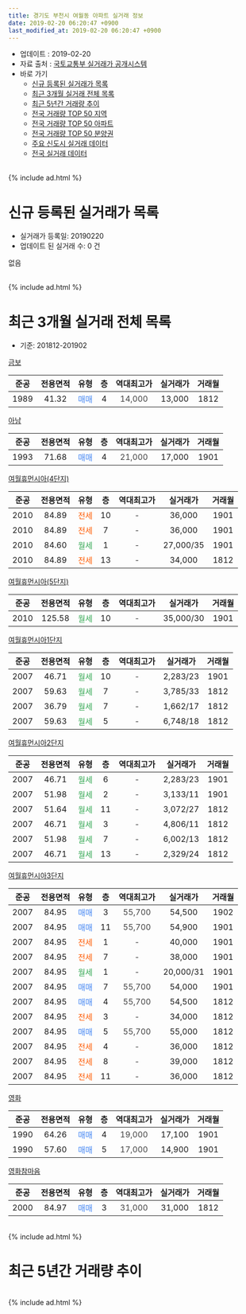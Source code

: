 ```yaml
---
title: 경기도 부천시 여월동 아파트 실거래 정보
date: 2019-02-20 06:20:47 +0900
last_modified_at: 2019-02-20 06:20:47 +0900
---
```


* 업데이트 : 2019-02-20
* 자료 출처 : [국토교통부 실거래가 공개시스템](http://rt.molit.go.kr)
* 바로 가기
    * [신규 등록된 실거래가 목록](#신규-등록된-실거래가-목록)
    * [최근 3개월 실거래 전체 목록](#최근-3개월-실거래-전체-목록)
    * [최근 5년간 거래량 추이](#최근-5년간-거래량-추이)
    * [전국 거래량 TOP 50 지역](https://inasie.github.io/apt-trade-info/최근-3개월-전국에서-가장-거래가-많이-발생한-지역)
    * [전국 거래량 TOP 50 아파트](https://inasie.github.io/apt-trade-info/최근-3개월-전국에서-가장-거래가-많이-발생한-아파트)
    * [전국 거래량 TOP 50 분양권](https://inasie.github.io/apt-trade-info/최근-3개월-전국에서-가장-거래가-많이-발생한-분양권)
    * [주요 신도시 실거래 데이터](https://inasie.github.io/apt-trade-info/주요-신도시)
    * [전국 실거래 데이터](https://inasie.github.io/apt-trade-info/전국)
<br>
{% include ad.html %}
<br>

# 신규 등록된 실거래가 목록
* 실거래가 등록일: 20190220
* 업데이트 된 실거래 수: 0 건

없음

<br>
{% include ad.html %}
<br>

# 최근 3개월 실거래 전체 목록
* 기준: 201812-201902


[금보](https://search.naver.com/search.naver?query=%EA%B2%BD%EA%B8%B0%EB%8F%84+%EB%B6%80%EC%B2%9C%EC%8B%9C+%EC%97%AC%EC%9B%94%EB%8F%99+%EA%B8%88%EB%B3%B4)

|준공|전용면적|유형|층|역대최고가|실거래가|거래월|
|:---:|:---:|:---:|:---:|:---:|:---:|:---:|
|1989|41.32|<span style="color:#4285f3">매매</span>|4|<span style="color:#444444">14,000</span>|13,000|1812|

[아남](https://search.naver.com/search.naver?query=%EA%B2%BD%EA%B8%B0%EB%8F%84+%EB%B6%80%EC%B2%9C%EC%8B%9C+%EC%97%AC%EC%9B%94%EB%8F%99+%EC%95%84%EB%82%A8)

|준공|전용면적|유형|층|역대최고가|실거래가|거래월|
|:---:|:---:|:---:|:---:|:---:|:---:|:---:|
|1993|71.68|<span style="color:#4285f3">매매</span>|4|<span style="color:#444444">21,000</span>|17,000|1901|

[여월휴먼시아(4단지)](https://search.naver.com/search.naver?query=%EA%B2%BD%EA%B8%B0%EB%8F%84+%EB%B6%80%EC%B2%9C%EC%8B%9C+%EC%97%AC%EC%9B%94%EB%8F%99+%EC%97%AC%EC%9B%94%ED%9C%B4%EB%A8%BC%EC%8B%9C%EC%95%84%284%EB%8B%A8%EC%A7%80%29)

|준공|전용면적|유형|층|역대최고가|실거래가|거래월|
|:---:|:---:|:---:|:---:|:---:|:---:|:---:|
|2010|84.89|<span style="color:#ff5a00">전세</span>|10|<span style="color:#444444">-</span>|36,000|1901|
|2010|84.89|<span style="color:#ff5a00">전세</span>|7|<span style="color:#444444">-</span>|36,000|1901|
|2010|84.60|<span style="color:#34a853">월세</span>|1|<span style="color:#444444">-</span>|27,000/35|1901|
|2010|84.89|<span style="color:#ff5a00">전세</span>|13|<span style="color:#444444">-</span>|34,000|1812|

[여월휴먼시아(5단지)](https://search.naver.com/search.naver?query=%EA%B2%BD%EA%B8%B0%EB%8F%84+%EB%B6%80%EC%B2%9C%EC%8B%9C+%EC%97%AC%EC%9B%94%EB%8F%99+%EC%97%AC%EC%9B%94%ED%9C%B4%EB%A8%BC%EC%8B%9C%EC%95%84%285%EB%8B%A8%EC%A7%80%29)

|준공|전용면적|유형|층|역대최고가|실거래가|거래월|
|:---:|:---:|:---:|:---:|:---:|:---:|:---:|
|2010|125.58|<span style="color:#34a853">월세</span>|10|<span style="color:#444444">-</span>|35,000/30|1901|

[여월휴먼시아1단지](https://search.naver.com/search.naver?query=%EA%B2%BD%EA%B8%B0%EB%8F%84+%EB%B6%80%EC%B2%9C%EC%8B%9C+%EC%97%AC%EC%9B%94%EB%8F%99+%EC%97%AC%EC%9B%94%ED%9C%B4%EB%A8%BC%EC%8B%9C%EC%95%841%EB%8B%A8%EC%A7%80)

|준공|전용면적|유형|층|역대최고가|실거래가|거래월|
|:---:|:---:|:---:|:---:|:---:|:---:|:---:|
|2007|46.71|<span style="color:#34a853">월세</span>|10|<span style="color:#444444">-</span>|2,283/23|1901|
|2007|59.63|<span style="color:#34a853">월세</span>|7|<span style="color:#444444">-</span>|3,785/33|1812|
|2007|36.79|<span style="color:#34a853">월세</span>|7|<span style="color:#444444">-</span>|1,662/17|1812|
|2007|59.63|<span style="color:#34a853">월세</span>|5|<span style="color:#444444">-</span>|6,748/18|1812|

[여월휴먼시아2단지](https://search.naver.com/search.naver?query=%EA%B2%BD%EA%B8%B0%EB%8F%84+%EB%B6%80%EC%B2%9C%EC%8B%9C+%EC%97%AC%EC%9B%94%EB%8F%99+%EC%97%AC%EC%9B%94%ED%9C%B4%EB%A8%BC%EC%8B%9C%EC%95%842%EB%8B%A8%EC%A7%80)

|준공|전용면적|유형|층|역대최고가|실거래가|거래월|
|:---:|:---:|:---:|:---:|:---:|:---:|:---:|
|2007|46.71|<span style="color:#34a853">월세</span>|6|<span style="color:#444444">-</span>|2,283/23|1901|
|2007|51.98|<span style="color:#34a853">월세</span>|2|<span style="color:#444444">-</span>|3,133/11|1901|
|2007|51.64|<span style="color:#34a853">월세</span>|11|<span style="color:#444444">-</span>|3,072/27|1812|
|2007|46.71|<span style="color:#34a853">월세</span>|3|<span style="color:#444444">-</span>|4,806/11|1812|
|2007|51.98|<span style="color:#34a853">월세</span>|7|<span style="color:#444444">-</span>|6,002/13|1812|
|2007|46.71|<span style="color:#34a853">월세</span>|13|<span style="color:#444444">-</span>|2,329/24|1812|

[여월휴먼시아3단지](https://search.naver.com/search.naver?query=%EA%B2%BD%EA%B8%B0%EB%8F%84+%EB%B6%80%EC%B2%9C%EC%8B%9C+%EC%97%AC%EC%9B%94%EB%8F%99+%EC%97%AC%EC%9B%94%ED%9C%B4%EB%A8%BC%EC%8B%9C%EC%95%843%EB%8B%A8%EC%A7%80)

|준공|전용면적|유형|층|역대최고가|실거래가|거래월|
|:---:|:---:|:---:|:---:|:---:|:---:|:---:|
|2007|84.95|<span style="color:#4285f3">매매</span>|3|<span style="color:#444444">55,700</span>|54,500|1902|
|2007|84.95|<span style="color:#4285f3">매매</span>|11|<span style="color:#444444">55,700</span>|54,900|1901|
|2007|84.95|<span style="color:#ff5a00">전세</span>|1|<span style="color:#444444">-</span>|40,000|1901|
|2007|84.95|<span style="color:#ff5a00">전세</span>|7|<span style="color:#444444">-</span>|38,000|1901|
|2007|84.95|<span style="color:#34a853">월세</span>|1|<span style="color:#444444">-</span>|20,000/31|1901|
|2007|84.95|<span style="color:#4285f3">매매</span>|7|<span style="color:#444444">55,700</span>|54,000|1901|
|2007|84.95|<span style="color:#4285f3">매매</span>|4|<span style="color:#444444">55,700</span>|54,500|1812|
|2007|84.95|<span style="color:#ff5a00">전세</span>|3|<span style="color:#444444">-</span>|34,000|1812|
|2007|84.95|<span style="color:#4285f3">매매</span>|5|<span style="color:#444444">55,700</span>|55,000|1812|
|2007|84.95|<span style="color:#ff5a00">전세</span>|4|<span style="color:#444444">-</span>|36,000|1812|
|2007|84.95|<span style="color:#ff5a00">전세</span>|8|<span style="color:#444444">-</span>|39,000|1812|
|2007|84.95|<span style="color:#ff5a00">전세</span>|11|<span style="color:#444444">-</span>|36,000|1812|

[영화](https://search.naver.com/search.naver?query=%EA%B2%BD%EA%B8%B0%EB%8F%84+%EB%B6%80%EC%B2%9C%EC%8B%9C+%EC%97%AC%EC%9B%94%EB%8F%99+%EC%98%81%ED%99%94)

|준공|전용면적|유형|층|역대최고가|실거래가|거래월|
|:---:|:---:|:---:|:---:|:---:|:---:|:---:|
|1990|64.26|<span style="color:#4285f3">매매</span>|4|<span style="color:#444444">19,000</span>|17,100|1901|
|1990|57.60|<span style="color:#4285f3">매매</span>|5|<span style="color:#444444">17,000</span>|14,900|1901|

[영화참마음](https://search.naver.com/search.naver?query=%EA%B2%BD%EA%B8%B0%EB%8F%84+%EB%B6%80%EC%B2%9C%EC%8B%9C+%EC%97%AC%EC%9B%94%EB%8F%99+%EC%98%81%ED%99%94%EC%B0%B8%EB%A7%88%EC%9D%8C)

|준공|전용면적|유형|층|역대최고가|실거래가|거래월|
|:---:|:---:|:---:|:---:|:---:|:---:|:---:|
|2000|84.97|<span style="color:#4285f3">매매</span>|3|<span style="color:#444444">31,000</span>|31,000|1812|


<br>
{% include ad.html %}
<br>

# 최근 5년간 거래량 추이


<div style="width:100%;">
    <canvas id="deal_progress" height="200"></canvas>
</div>

<script>
new Chart(document.getElementById("deal_progress"), {
    type: 'line',
    data: {
        labels: ['201402','201403','201404','201405','201406','201407','201408','201409','201410','201411','201412','201501','201502','201503','201504','201505','201506','201507','201508','201509','201510','201511','201512','201601','201602','201603','201604','201605','201606','201607','201608','201609','201610','201611','201612','201701','201702','201703','201704','201705','201706','201707','201708','201709','201710','201711','201712','201801','201802','201803','201804','201805','201806','201807','201808','201809','201810','201811','201812','201901','201902'],
        datasets: [{
            label: '매매',
            pointRadius: 1,
            data: [13, 16, 8, 6, 5, 11, 20, 20, 18, 5, 10, 14, 11, 23, 15, 13, 26, 15, 11, 17, 13, 3, 10, 0, 13, 9, 17, 17, 10, 12, 20, 11, 15, 5, 7, 7, 12, 13, 9, 10, 18, 9, 9, 11, 13, 8, 9, 11, 11, 18, 6, 10, 8, 6, 14, 9, 5, 5, 4, 5, 1],
            borderColor: "rgba(255, 201, 14, 1)",
            backgroundColor: "rgba(255, 201, 14, 0.5)",
            fill: false,
            lineTension: 0
        },{
            label: '전월세',
            pointRadius: 1,
            data: [22, 25, 23, 15, 22, 14, 22, 22, 25, 14, 10, 12, 12, 13, 15, 8, 4, 10, 12, 6, 14, 15, 38, 124, 23, 23, 17, 17, 22, 15, 9, 12, 10, 22, 8, 19, 12, 13, 14, 12, 9, 10, 16, 17, 14, 13, 8, 84, 26, 23, 15, 17, 9, 18, 13, 14, 6, 8, 12, 10, 0],
            borderColor: "rgba(0, 141, 185, 1)",
            backgroundColor: "rgba(0, 141, 185, 0.5)",
            fill: false,
            lineTension: 0
        }
        ]
    },
    options: {
        responsive: true,
        title: {
            display: false
        },
        tooltips: {
            mode: 'index',
            intersect: false
        },
        hover: {
            mode: 'nearest',
            intersect: true
        },
        scales: {
            xAxes: [{
                display: true,
                scaleLabel: {
                    display: true,
                    labelString: '년/월'
                }
            }],
            yAxes: [{
                display: true,
                ticks: {
                    suggestedMin: 0,
                },
                scaleLabel: {
                    display: true,
                    labelString: '실거래 수'
                }
            }]
        }
    }
});

</script>


<br>
{% include ad.html %}
<br>

